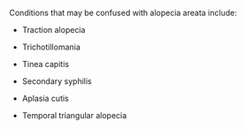 Conditions that may be confused with alopecia areata include:

- Traction alopecia

- Trichotillomania

- Tinea capitis

- Secondary syphilis

- Aplasia cutis

- Temporal triangular alopecia